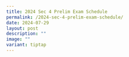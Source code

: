 ```yaml
---
title: 2024 Sec 4 Prelim Exam Schedule
permalink: /2024-sec-4-prelim-exam-schedule/
date: 2024-07-29
layout: post
description: ""
image: ""
variant: tiptap
---
```

